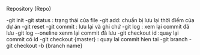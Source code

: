 Repository (Repo)

-git init
-git status : trạng thái của file
-git add: chuẩn bị lưu lại thời điểm của dự án
-git reset
-git commit : lưu lại và ghi chứ
-git log : xem lại commit đã lưu
-git log --oneline xenm lại commit đã lưu
-git checkout id :quay lại commit có id 
-git checkout {master} : quay lai commit hien tai
-git branch
-git checkout -b {branch name}